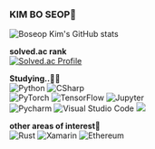 ### KIM BO SEOP🌈
![Boseop Kim's GitHub stats](https://github-readme-stats.vercel.app/api?username=platypus46&show_icons=true&theme=radical)

__solved.ac rank__  
[![Solved.ac Profile](http://mazassumnida.wtf/api/v2/generate_badge?boj=svolts)](https://solved.ac/svolts/)

__Studying..👨‍💻__  
![Python](https://img.shields.io/badge/Python-3776AB.svg?&style=for-the-badge&logo=Python&logoColor=white)
![CSharp](https://img.shields.io/badge/CSharp-239120.svg?&style=for-the-badge&logo=CSharp&logoColor=white)  
![PyTorch](https://img.shields.io/badge/PyTorch-EE4C2C.svg?&style=for-the-badge&logo=PyTorch&logoColor=white)
![TensorFlow](https://img.shields.io/badge/TensorFlow-FF6F00.svg?&style=for-the-badge&logo=TensorFlow&logoColor=white)
![Jupyter](https://img.shields.io/badge/Jupyter-F37626.svg?&style=for-the-badge&logo=Jupyter&logoColor=white)  
![Pycharm](https://img.shields.io/badge/Pycharm-000000.svg?&style=for-the-badge&logo=Pycharm&logoColor=white)
![Visual Studio Code](https://img.shields.io/badge/Visual%20Studio%20Code-007ACC.svg?&style=for-the-badge&logo=Visual%20Studio%20Code&logoColor=white)
<img src="https://img.shields.io/badge/unity-%23000000.svg?style=for-the-badge&logo=unity&logoColor=white"/>

__other areas of interest🧐__  
![Rust](https://img.shields.io/badge/Rust-000000.svg?&style=for-the-badge&logo=Rust&logoColor=white)
![Xamarin](https://img.shields.io/badge/Xamarin-3498DB.svg?&style=for-the-badge&logo=Xamarin&logoColor=white)
![Ethereum](https://img.shields.io/badge/Ethereum-3C3C3D.svg?&style=for-the-badge&logo=Ethereum&logoColor=white)


